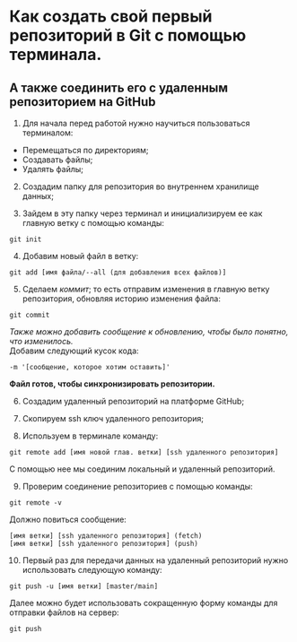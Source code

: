 # Как создать свой первый репозиторий в Git с помощью терминала.
## А также соединить его с удаленным репозиторием на GitHub

1) Для начала перед работой нужно научиться пользоваться терминалом:  

- Перемещаться по директориям;  
- Создавать файлы;  
- Удалять файлы;  

2) Создадим папку для репозитория во внутреннем хранилище данных;  

3) Зайдем в эту папку через терминал и инициализируем ее как главную ветку с помощью команды:
```
git init
```   

4) Добавим новый файл в ветку:
```
git add [имя файла/--all (для добавления всех файлов)]
```

5) Сделаем *коммит*; то есть отправим изменения в главную ветку репозитория, обновляя историю изменения файла:
```
git commit
```
*Также можно добавить сообщение к обновлению, чтобы было понятно, что изменилось.*  
Добавим следующий кусок кода:
```
-m '[сообщение, которое хотим оставить]'
```
**Файл готов, чтобы синхронизировать репозитории.**

6) Создадим удаленный репозиторий на платформе GitHub;  

7) Скопируем ssh ключ удаленного репозитория;  

8) Используем в терминале команду: 
```
git remote add [имя новой глав. ветки] [ssh удаленного репозитория]
```
С помощью нее мы соединим локальный и удаленный репозиторий.  
  
9) Проверим соединение репозиториев с помощью команды:
```
git remote -v
```
Должно повиться сообщение:
```
[имя ветки] [ssh удаленного репозитория] (fetch)
[имя ветки] [ssh удаленного репозитория] (push)
```
10) Первый раз для передачи данных на удаленный репозиторий нужно использовать следующую команду:  
```
git push -u [имя ветки] [master/main]
```
Далее можно будет использовать сокращенную форму команды для отправки файлов на сервер:
```
git push
```
